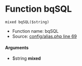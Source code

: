 Function bqSQL
===========================





    mixed bqSQL($string)

* Function name: bqSQL
* Source: [config/alias.php line 69](https://github.com/PrestaShop/PrestaShop/blob/1.6.1.1/config/alias.php#L69)

#### Arguments
* $string **mixed**

